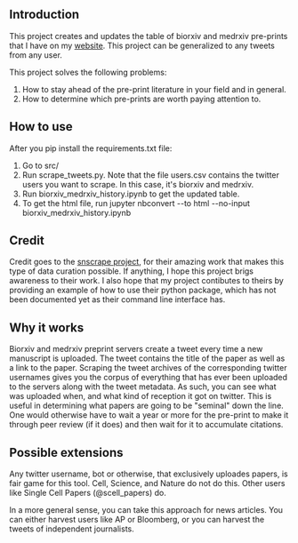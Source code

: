 
## Introduction
This project creates and updates the table of biorxiv and medrxiv pre-prints that I have on my [website](https://tjburns08.github.io/biorxiv_medrxiv_history.html). This project can be generalized to any tweets from any user.

This project solves the following problems:
1. How to stay ahead of the pre-print literature in your field and in general.
2. How to determine which pre-prints are worth paying attention to. 

## How to use
After you pip install the requirements.txt file:
1. Go to src/
2. Run scrape_tweets.py. Note that the file users.csv contains the twitter users you want to scrape. In this case, it's biorxiv and medrxiv. 
3. Run biorxiv_medrxiv_history.ipynb to get the updated table. 
4. To get the html file, run jupyter nbconvert --to html --no-input biorxiv_medrxiv_history.ipynb

## Credit
Credit goes to the [snscrape project](https://github.com/JustAnotherArchivist/snscrape), for their amazing work that makes this type of data curation possible. If anything, I hope this project brigs awareness to their work. I also hope that my project contibutes to theirs by providing an example of how to use their python package, which has not been documented yet as their command line interface has. 

## Why it works
Biorxiv and medrxiv preprint servers create a tweet every time a new manuscript is uploaded. The tweet contains the title of the paper as well as a link to the paper. Scraping the tweet archives of the corresponding twitter usernames gives you the corpus of everything that has ever been uploaded to the servers along with the tweet metadata. As such, you can see what was uploaded when, and what kind of reception it got on twitter. This is useful in determining what papers are going to be "seminal" down the line. One would otherwise have to wait a year or more for the pre-print to make it through peer review (if it does) and then wait for it to accumulate citations. 

## Possible extensions
Any twitter username, bot or otherwise, that exclusively uploades papers, is fair game for this tool. Cell, Science, and Nature do not do this. Other users like Single Cell Papers (@scell_papers) do. 

In a more general sense, you can take this approach for news articles. You can either harvest users like AP or Bloomberg, or you can harvest the tweets of independent journalists. 